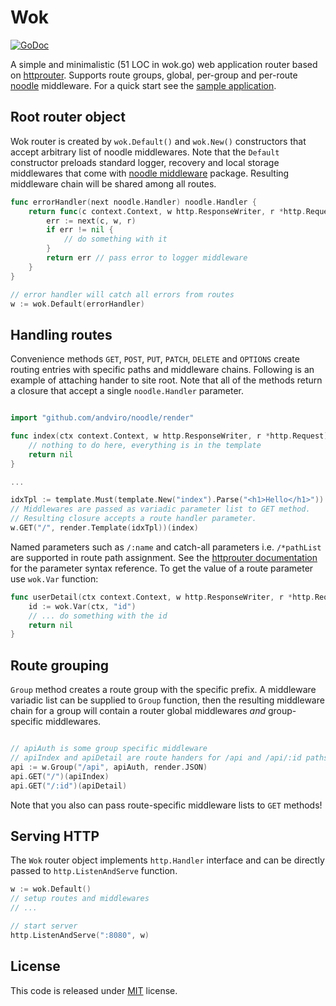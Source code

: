 # Wok

[![GoDoc](http://godoc.org/github.com/andviro/noodle/wok?status.png)](http://godoc.org/github.com/andviro/noodle/wok)

A simple and minimalistic (51 LOC in wok.go) web application router based on
[httprouter](https://github.com/julienschmidt/httprouter). Supports route
groups, global, per-group and per-route
[noodle](https://github.com/andviro/noodle) middleware. For a quick start see
the [sample application](https://github.com/andviro/noodle/blob/master/examples/wok/main.go).

## Root router object

Wok router is created by `wok.Default()` and `wok.New()` constructors that
accept arbitrary list of noodle middlewares. Note that the `Default`
constructor preloads standard logger, recovery and local storage middlewares
that come with [noodle middleware](https://github.com/andviro/noodle/tree/master/middleware)
package. Resulting middleware chain will be shared among all routes.

```go
func errorHandler(next noodle.Handler) noodle.Handler {
    return func(c context.Context, w http.ResponseWriter, r *http.Request) error {
        err := next(c, w, r)
        if err != nil {
            // do something with it
        }
        return err // pass error to logger middleware
    }
}

// error handler will catch all errors from routes
w := wok.Default(errorHandler)
```

## Handling routes

Convenience methods `GET`, `POST`, `PUT`, `PATCH`, `DELETE` and `OPTIONS`
create routing entries with specific paths and middleware chains. Following is
an example of attaching hander to site root. Note that all of the methods
return a closure that accept a single `noodle.Handler` parameter.

```go

import "github.com/andviro/noodle/render"

func index(ctx context.Context, w http.ResponseWriter, r *http.Request) error {
	// nothing to do here, everything is in the template
	return nil
}

...

idxTpl := template.Must(template.New("index").Parse("<h1>Hello</h1>"))
// Middlewares are passed as variadic parameter list to GET method.
// Resulting closure accepts a route handler parameter.
w.GET("/", render.Template(idxTpl))(index)
```

Named parameters such as `/:name` and catch-all parameters i.e. `/*pathList`
are supported in route path assignment. See the
[httprouter documentation](http://godoc.org/github.com/julienschmidt/httprouter) for the
parameter syntax reference. To get the value of a route parameter use `wok.Var`
function:

```go
func userDetail(ctx context.Context, w http.ResponseWriter, r *http.Request) error {
    id := wok.Var(ctx, "id")
    // ... do something with the id
	return nil
}
```

## Route grouping

`Group` method creates a route group with the specific prefix. A middleware
variadic list can be supplied to `Group` function, then the resulting
middleware chain for a group will contain a router global middlewares *and*
group-specific middlewares.

```go

// apiAuth is some group specific middleware
// apiIndex and apiDetail are route handers for /api and /api/:id paths
api := w.Group("/api", apiAuth, render.JSON)
api.GET("/")(apiIndex)
api.GET("/:id")(apiDetail)
```

Note that you also can pass route-specific middleware lists to `GET` methods!


## Serving HTTP

The `Wok` router object implements `http.Handler` interface and can be directly
passed to `http.ListenAndServe` function.

```go 
w := wok.Default()
// setup routes and middlewares
// ...

// start server
http.ListenAndServe(":8080", w)
```

## License

This code is released under
[MIT](https://github.com/andviro/noodle/blob/master/LICENSE) license.

